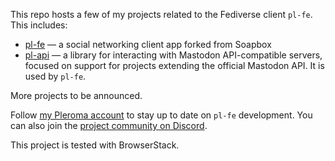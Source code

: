 This repo hosts a few of my projects related to the Fediverse client `pl-fe`. This includes:

- [pl-fe](./packages/pl-fe/) — a social networking client app forked from Soapbox
- [pl-api](./packages/pl-api) — a library for interacting with Mastodon API-compatible servers, focused on support for projects extending the official Mastodon API. It is used by `pl-fe`.

More projects to be announced.

Follow [my Pleroma account](https://pl.fediverse.pl/@mkljczk) to stay up to date on `pl-fe` development. You can also join the [project community on Discord](https://discord.gg/NCZZsqqgUH).


This project is tested with BrowserStack.
